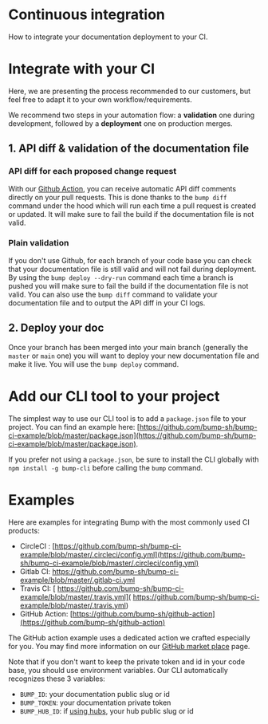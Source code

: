 # Continuous integration

How to integrate your documentation deployment to your CI.

# Integrate with your CI

Here, we are presenting the process recommended to our customers, but feel free to adapt it to your own workflow/requirements.

We recommend two steps in your automation flow: a **validation** one during development, followed by a **deployment** one on production merges.

## 1. API diff & validation of the documentation file

### API diff for each proposed change request

With our [Github Action](undefined), you can receive automatic API diff comments directly on your pull requests. This is done thanks to the `bump diff` command under the hood which will run each time a pull request is created or updated. It will make sure to fail the build if the documentation file is not valid.

### Plain validation

If you don't use Github, for each branch of your code base you can check that your documentation file is still valid and will not fail during deployment. By using the `bump deploy --dry-run`  command each time a branch is pushed you will make sure to fail the build if the documentation file is not valid. You can also use the `bump diff` command to validate your documentation file and to output the API diff in your CI logs.

## 2. Deploy your doc

Once your branch has been merged into your main branch (generally the `master` or `main` one) you will want to deploy your new documentation file and make it live. You will use the `bump deploy` command.

# Add our CLI tool to your project

The simplest way to use our CLI tool is to add a `package.json` file to your project. You can find an example here: [https://github.com/bump-sh/bump-ci-example/blob/master/package.json](https://github.com/bump-sh/bump-ci-example/blob/master/package.json).

If you prefer not using a `package.json`, be sure to install the CLI globally with `npm install -g bump-cli` before calling the `bump`  command.

# Examples

Here are examples for integrating Bump with the most commonly used CI products:

- CircleCI : [https://github.com/bump-sh/bump-ci-example/blob/master/.circleci/config.yml](https://github.com/bump-sh/bump-ci-example/blob/master/.circleci/config.yml)
- Gitlab CI: [https://github.com/bump-sh/bump-ci-example/blob/master/.gitlab-ci.yml ](https://github.com/bump-sh/bump-ci-example/blob/master/.gitlab-ci.yml )
- Travis CI: [ https://github.com/bump-sh/bump-ci-example/blob/master/.travis.yml]( https://github.com/bump-sh/bump-ci-example/blob/master/.travis.yml)
- GitHub Action: [https://github.com/bump-sh/github-action](https://github.com/bump-sh/github-action)

The GitHub action example uses a dedicated action we crafted especially for you. You may find more information on our [GitHub market place](https://github.com/marketplace/actions/api-documentation-on-bump) page.

Note that if you don't want to keep the private token and id in your code base, you should use environment variables. Our CLI automatically recognizes these 3 variables:

- `BUMP_ID`: your documentation public slug or id
- `BUMP_TOKEN`: your documentation private token
- `BUMP_HUB_ID`: if [using hubs](https://help.bump.sh/hubs), your hub public slug or id



